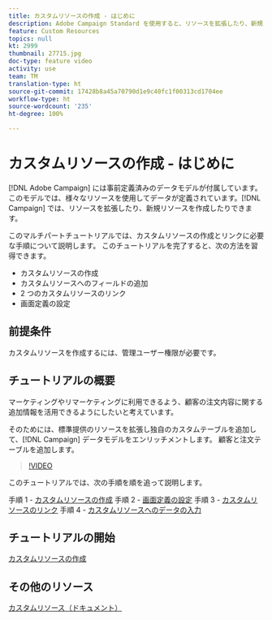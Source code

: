 ```yaml
---
title: カスタムリソースの作成 - はじめに
description: Adobe Campaign Standard を使用すると、リソースを拡張したり、新規リソースを作成したりできます。 このマルチパートチュートリアルでは、カスタムリソースの作成とリンクに必要な手順について説明します。
feature: Custom Resources
topics: null
kt: 2999
thumbnail: 27715.jpg
doc-type: feature video
activity: use
team: TM
translation-type: ht
source-git-commit: 17428b8a45a70790d1e9c40fc1f00313cd1704ee
workflow-type: ht
source-wordcount: '235'
ht-degree: 100%

---
```



# カスタムリソースの作成 - はじめに

[!DNL Adobe Campaign] には事前定義済みのデータモデルが付属しています。このモデルでは、様々なリソースを使用してデータが定義されています。[!DNL Campaign] では、リソースを拡張したり、新規リソースを作成したりできます。

このマルチパートチュートリアルでは、カスタムリソースの作成とリンクに必要な手順について説明します。 このチュートリアルを完了すると、次の方法を習得できます。

* カスタムリソースの作成
* カスタムリソースへのフィールドの追加
* 2 つのカスタムリソースのリンク
* 画面定義の設定

## 前提条件

カスタムリソースを作成するには、管理ユーザー権限が必要です。

## チュートリアルの概要

マーケティングやリマーケティングに利用できるよう、顧客の注文内容に関する追加情報を活用できるようにしたいと考えています。

そのためには、標準提供のリソースを拡張し独自のカスタムテーブルを追加して、[!DNL Campaign] データモデルをエンリッチメントします。 顧客と注文テーブルを追加します。

>[!VIDEO](https://video.tv.adobe.com/v/27715?quality=9)

このチュートリアルでは、次の手順を順を追って説明します。

手順 1 - [カスタムリソースの作成](./creating-a-custom-resource.md)
手順 2 - [画面定義の設定](./configuring-a-screen-definition-for-a-custom-resource.md)
手順 3 - [カスタムリソースのリンク](./linking-custom-resources.md)
手順 4 - [カスタムリソースへのデータの入力](./populate-custom-resources-with-data.md)

## チュートリアルの開始

[カスタムリソースの作成](./creating-a-custom-resource.md)

## その他のリソース

[カスタムリソース（ドキュメント）](https://experienceleague.adobe.com/docs/campaign-standard/using/working-with-apis/global-concepts/custom-resources.html?lang=ja)
